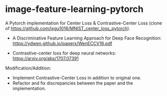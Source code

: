 # image-feature-learning-pytorch
A Pytorch implementation for Center Loss & Contrastive-Center Loss (clone of https://github.com/jxgu1016/MNIST_center_loss_pytorch).

* A Discriminative Feature Learning Approach for Deep Face Recognition: https://ydwen.github.io/papers/WenECCV16.pdf 

* Contrastive-center loss for deep neural networks: https://arxiv.org/abs/1707.07391


Modification/Addition:
* Implement Contrastive-Center Loss in addition to original one.
* Refactor and fix discrepancies between the paper and the implementation.
